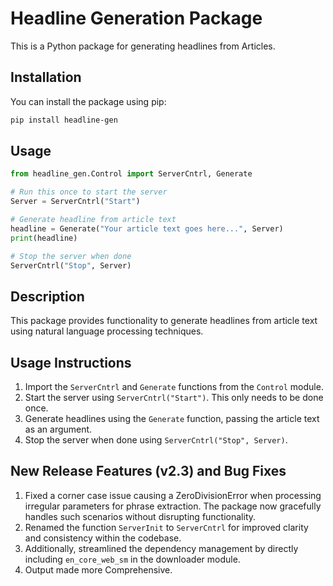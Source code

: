 
# Headline Generation Package

This is a Python package for generating headlines from Articles.

## Installation

You can install the package using pip:

```bash
pip install headline-gen
```

## Usage

```python
from headline_gen.Control import ServerCntrl, Generate

# Run this once to start the server
Server = ServerCntrl("Start")

# Generate headline from article text
headline = Generate("Your article text goes here...", Server)
print(headline)

# Stop the server when done
ServerCntrl("Stop", Server)
```

## Description

This package provides functionality to generate headlines from article text using natural language processing techniques.

## Usage Instructions

1. Import the `ServerCntrl` and `Generate` functions from the `Control` module.
2. Start the server using `ServerCntrl("Start")`. This only needs to be done once.
3. Generate headlines using the `Generate` function, passing the article text as an argument.
4. Stop the server when done using `ServerCntrl("Stop", Server)`.

## New Release Features (v2.3) and Bug Fixes

1. Fixed a corner case issue causing a ZeroDivisionError when processing irregular parameters for phrase extraction. The package now gracefully handles such scenarios without disrupting functionality.
2. Renamed the function `ServerInit` to `ServerCntrl` for improved clarity and consistency within the codebase.
3. Additionally, streamlined the dependency management by directly including `en_core_web_sm` in the downloader module.
4. Output made more Comprehensive.
